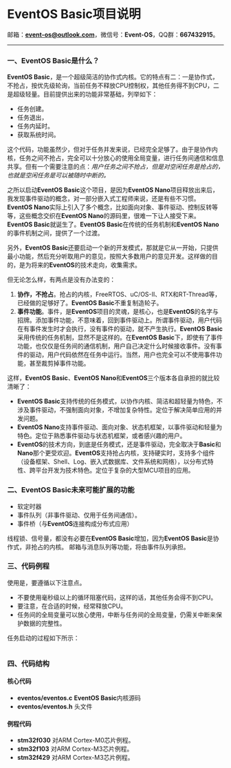 # EventOS Basic项目说明

邮箱：**event-os@outlook.com**，微信号：**Event-OS**，QQ群：**667432915**。

-------
### 一、EventOS Basic是什么？
**EventOS Basic**，是一个超级简洁的协作式内核。它的特点有二：一是协作式，不抢占，按优先级轮询，当前任务不释放CPU控制权，其他任务得不到CPU，二是超级轻量。目前提供出来的功能非常基础，列举如下：
+ 任务创建。
+ 任务退出，
+ 任务内延时。
+ 获取系统时间。

这个代码，功能虽然少，但对于任务并发来说，已经完全足够了。由于是协作内核，任务之间不抢占，完全可以十分放心的使用全局变量，进行任务间通信和信息共享。但有一个需要注意的点：*用户任务之间不抢占，但是对空闲任务是抢占的，也就是空闲任务是可以被随时中断的。*

之所以启动**EventOS Basic**这个项目，是因为**EventOS Nano**项目释放出来后，我发现事件驱动的概念，对一部分嵌入式工程师来说，还是有些不习惯。**EventOS Nano**实际上引入了多个概念，比如面向对象、事件驱动、控制反转等等，这些概念交织在**EventOS Nano**的源码里，很难一下让人接受下来。**EventOS Basic**就诞生了。**EventOS Basic**在传统的任务机制和**EventOS Nano**的事件机制之间，提供了一个过渡。

另外，**EventOS Basic**还要启动一个新的开发模式，那就是它从一开始，只提供最小功能，然后充分听取用户的意见，按照大多数用户的意见开发。这样做的目的，是为将来的**EventOS**的技术走向，收集需求。

但无论怎么样，有两点是没有办法变的：
1. **协作，不抢占**。抢占的内核，FreeRTOS、uC/OS-II、RTX和RT-Thread等，已经做的足够好了。**EventOS Basic**不重复制造轮子。
1. **事件功能**。事件，是**EventOS**项目的灵魂，是核心，也是**EventOS**的名字与招牌。添加事件功能，不意味着，回到事件驱动上。所谓事件驱动，用户代码在有事件发生时才会执行，没有事件的驱动，就不产生执行。**EventOS Basic**采用传统的任务机制，显然不是这样的。在**EventOS Basic**下，即使有了事件功能，也仅仅是任务间的通信机制，用户自己决定什么时候接收事件。没有事件的驱动，用户代码依然在任务中运行。当然，用户也完全可以不使用事件功能，甚至裁剪掉事件功能。

这样，**EventOS Basic**、**EventOS Nano**和**EventOS**三个版本各自承担的就比较清晰了：
+ **EventOS Basic**支持传统的任务模式，以协作内核、简洁和超轻量为特色，不涉及事件驱动，不强制面向对象，不增加复杂特性。定位于解决简单应用的并发问题。
+ **EventOS Nano**支持事件驱动、面向对象、状态机框架，以事件驱动和轻量为特色。定位于熟悉事件驱动与状态机框架，或者感兴趣的用户。
+ **EventOS**的技术方向，到底是任务模式，还是事件驱动，完全取决于**Basic**和**Nano**那个更受欢迎。**EventOS**支持抢占内核，支持硬实时，支持多个组件（设备框架、Shell、Log、嵌入式数据库、文件系统和网络），以分布式特性、跨平台开发为技术特色。定位于复杂的大型MCU项目的应用。

### 二、EventOS Basic未来可能扩展的功能
+ 软定时器
+ 事件队列（非事件驱动、仅用于任务间通信）。
+ 事件桥（与**EventOS**连接构成分布式应用）

线程锁、信号量，都没有必要在**EventOS Basic**增加，因为**EventOS Basic**是协作式，非抢占的内核。
邮箱与消息队列等功能，将由事件队列承担。

### 三、代码例程

使用是，要遵循以下注意点。
+ 不要使用毫秒级以上的循环阻塞代码，这样的话，其他任务会得不到CPU。
+ 要注意，在合适的时候，经常释放CPU。
+ 任务间的全局变量可以放心使用，中断与任务间的全局变量，仍需关中断来保护数据的完整性。

任务启动的过程如下所示：
``` C
```

### 四、代码结构
#### **核心代码**
+ **eventos/eventos.c** **EventOS Basic**内核源码
+ **eventos/eventos.h** 头文件

#### **例程代码**
+ **stm32f030** 对ARM Cortex-M0芯片例程。
+ **stm32f103** 对ARM Cortex-M3芯片例程。
+ **stm32f429** 对ARM Cortex-M3芯片例程。
